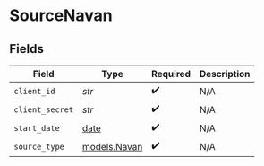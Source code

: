 # SourceNavan


## Fields

| Field                                                                | Type                                                                 | Required                                                             | Description                                                          |
| -------------------------------------------------------------------- | -------------------------------------------------------------------- | -------------------------------------------------------------------- | -------------------------------------------------------------------- |
| `client_id`                                                          | *str*                                                                | :heavy_check_mark:                                                   | N/A                                                                  |
| `client_secret`                                                      | *str*                                                                | :heavy_check_mark:                                                   | N/A                                                                  |
| `start_date`                                                         | [date](https://docs.python.org/3/library/datetime.html#date-objects) | :heavy_check_mark:                                                   | N/A                                                                  |
| `source_type`                                                        | [models.Navan](../models/navan.md)                                   | :heavy_check_mark:                                                   | N/A                                                                  |
